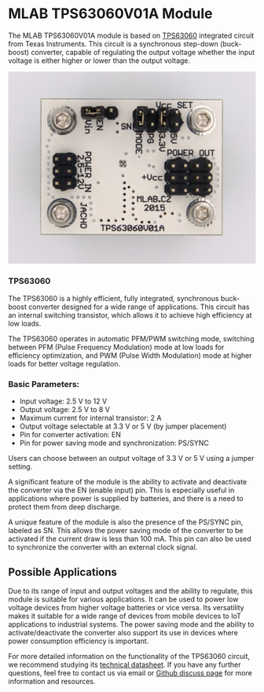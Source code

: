 # MLAB TPS63060V01A Module

The MLAB TPS63060V01A module is based on [TPS63060](https://www.ti.com/lit/ds/symlink/tps63060.pdf?HQS=TI-null-null-digikeymode-df-pf-null-wwe&ts=1614085886440) integrated circuit from Texas Instruments. This circuit is a synchronous step-down (buck-boost) converter, capable of regulating the output voltage whether the input voltage is either higher or lower than the output voltage.

![TPS63060V01A](/doc/img/TPS63060V01A_top_small.jpg)

### TPS63060
The TPS63060 is a highly efficient, fully integrated, synchronous buck-boost converter designed for a wide range of applications. This circuit has an internal switching transistor, which allows it to achieve high efficiency at low loads.

The TPS63060 operates in automatic PFM/PWM switching mode, switching between PFM (Pulse Frequency Modulation) mode at low loads for efficiency optimization, and PWM (Pulse Width Modulation) mode at higher loads for better voltage regulation.


### Basic Parameters:
- Input voltage: 2.5 V to 12 V
- Output voltage: 2.5 V to 8 V
- Maximum current for internal transistor: 2 A
- Output voltage selectable at 3.3 V or 5 V (by jumper placement)
- Pin for converter activation: EN
- Pin for power saving mode and synchronization: PS/SYNC

Users can choose between an output voltage of 3.3 V or 5 V using a jumper setting.

A significant feature of the module is the ability to activate and deactivate the converter via the EN (enable input) pin. This is especially useful in applications where power is supplied by batteries, and there is a need to protect them from deep discharge.

A unique feature of the module is also the presence of the PS/SYNC pin, labeled as SN. This allows the power saving mode of the converter to be activated if the current draw is less than 100 mA. This pin can also be used to synchronize the converter with an external clock signal.


## Possible Applications
Due to its range of input and output voltages and the ability to regulate, this module is suitable for various applications. It can be used to power low voltage devices from higher voltage batteries or vice versa. Its versatility makes it suitable for a wide range of devices from mobile devices to IoT applications to industrial systems. The power saving mode and the ability to activate/deactivate the converter also support its use in devices where power consumption efficiency is important.


For more detailed information on the functionality of the TPS63060 circuit, we recommend studying its [technical datasheet](https://www.ti.com/lit/ds/symlink/tps63060.pdf?HQS=TI-null-null-digikeymode-df-pf-null-wwe&ts=1614085886440). If you have any further questions, feel free to contact us via email or [Github discuss page](https://github.com/orgs/MLAB-project/discussions) for more information and resources.
